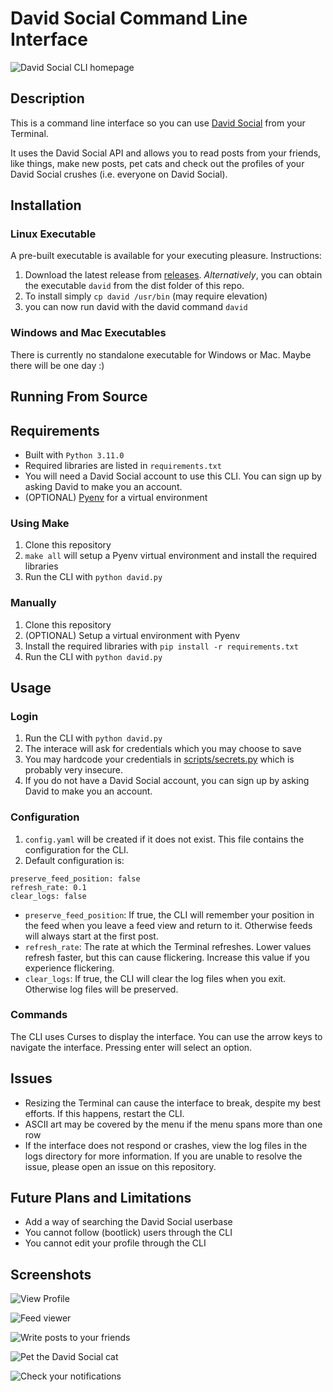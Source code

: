 # David Social Command Line Interface

![David Social CLI homepage](https://github.com/Eatkin/david-social-cli/blob/master/screens/david_home.png?raw=true)

## Description
This is a command line interface so you can use [David Social](https://www.davidsocial.com) from your Terminal.

It uses the David Social API and allows you to read posts from your friends, like things, make new posts, pet cats and check out the profiles of your David Social crushes (i.e. everyone on David Social).

## Installation

### Linux Executable
A pre-built executable is available for your executing pleasure.
Instructions:
1. Download the latest release from [releases](https://github.com/Eatkin/david-social-cli/releases/). *Alternatively*, you can obtain the executable `david` from the dist folder of this repo.
2. To install simply `cp david /usr/bin` (may require elevation)
3. you can now run david with the david command `david`


### Windows and Mac Executables
There is currently no standalone executable for Windows or Mac. Maybe there will be one day :)

## Running From Source

## Requirements
* Built with `Python 3.11.0`
* Required libraries are listed in `requirements.txt`
* You will need a David Social account to use this CLI. You can sign up by asking David to make you an account.
* (OPTIONAL) [Pyenv](https://github.com/pyenv/pyenv) for a virtual environment

### Using Make
1. Clone this repository
2. `make all` will setup a Pyenv virtual environment and install the required libraries
3. Run the CLI with `python david.py`

### Manually
1. Clone this repository
2. (OPTIONAL) Setup a virtual environment with Pyenv
3. Install the required libraries with `pip install -r requirements.txt`
4. Run the CLI with `python david.py`

## Usage
### Login
1. Run the CLI with `python david.py`
2. The interace will ask for credentials which you may choose to save
3. You may hardcode your credentials in [scripts/secrets.py](https://github.com/Eatkin/david-social-cli/blob/master/scripts/secrets.py) which is probably very insecure.
4. If you do not have a David Social account, you can sign up by asking David to make you an account.

### Configuration
1. `config.yaml` will be created if it does not exist. This file contains the configuration for the CLI.
2. Default configuration is:
```
preserve_feed_position: false
refresh_rate: 0.1
clear_logs: false
```
* `preserve_feed_position`: If true, the CLI will remember your position in the feed when you leave a feed view and return to it. Otherwise feeds will always start at the first post.
* `refresh_rate`: The rate at which the Terminal refreshes. Lower values refresh faster, but this can cause flickering. Increase this value if you experience flickering.
* `clear_logs`: If true, the CLI will clear the log files when you exit. Otherwise log files will be preserved.

### Commands
The CLI uses Curses to display the interface. You can use the arrow keys to navigate the interface. Pressing enter will select an option.

## Issues
* Resizing the Terminal can cause the interface to break, despite my best efforts. If this happens, restart the CLI.
* ASCII art may be covered by the menu if the menu spans more than one row
* If the interface does not respond or crashes, view the log files in the logs directory for more information. If you are unable to resolve the issue, please open an issue on this repository.

## Future Plans and Limitations
* Add a way of searching the David Social userbase
* You cannot follow (bootlick) users through the CLI
* You cannot edit your profile through the CLI

## Screenshots

![View Profile](https://github.com/Eatkin/david-social-cli/blob/master/screens/profile.png?raw=true)

![Feed viewer](https://github.com/Eatkin/david-social-cli/blob/master/screens/feed.png?raw=true)

![Write posts to your friends](https://github.com/Eatkin/david-social-cli/blob/master/screens/newpost.png?raw=true)

![Pet the David Social cat](https://github.com/Eatkin/david-social-cli/blob/master/screens/catpetting.png?raw=true)

![Check your notifications](https://github.com/Eatkin/david-social-cli/blob/master/screens/notifications.png?raw=true)

